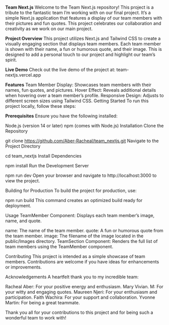 **Team Next.js**
Welcome to the Team Next.js repository! This project is a tribute to the fantastic team I’m working with on our final project. It’s a simple Next.js application that features a display of our team members with their pictures and fun quotes. This project celebrates our collaboration and creativity as we work on our main project.

**Project Overview**
This project utilizes Next.js and Tailwind CSS to create a visually engaging section that displays team members. Each team member is shown with their name, a fun or humorous quote, and their image. This is designed to add a personal touch to our project and highlight our team’s spirit.

**Live Demo**
Check out the live demo of the project at: team-nextjs.vercel.app

**Features**
Team Member Display: Showcases team members with their names, fun quotes, and pictures.
Hover Effect: Reveals additional details when hovering over a team member’s profile.
Responsive Design: Adjusts to different screen sizes using Tailwind CSS.
Getting Started
To run this project locally, follow these steps:

**Prerequisites**
Ensure you have the following installed:

Node.js (version 14 or later)
npm (comes with Node.js)
Installation
Clone the Repository


git clone https://github.com/Aber-Racheal/team_nextjs.git
Navigate to the Project Directory


cd team_nextjs
Install Dependencies


npm install
Run the Development Server


npm run dev
Open your browser and navigate to http://localhost:3000 to view the project.

Building for Production
To build the project for production, use:


npm run build
This command creates an optimized build ready for deployment.

Usage
TeamMember Component: Displays each team member’s image, name, and quote.

name: The name of the team member.
quote: A fun or humorous quote from the team member.
image: The filename of the image located in the public/Images directory.
TeamSection Component: Renders the full list of team members using the TeamMember component.

Contributing
This project is intended as a simple showcase of team members. Contributions are welcome if you have ideas for enhancements or improvements.


Acknowledgements
A heartfelt thank you to my incredible team:

Racheal Aber: For your positive energy and enthusiasm.
Mary Vivian. M: For your witty and engaging quotes.
Maureen Njeri: For your enthusiasm and participation.
Faith Wachira: For your support and collaboration.
Yvonne Martin: For being a great teammate.

Thank you all for your contributions to this project and for being such a wonderful team to work with!

